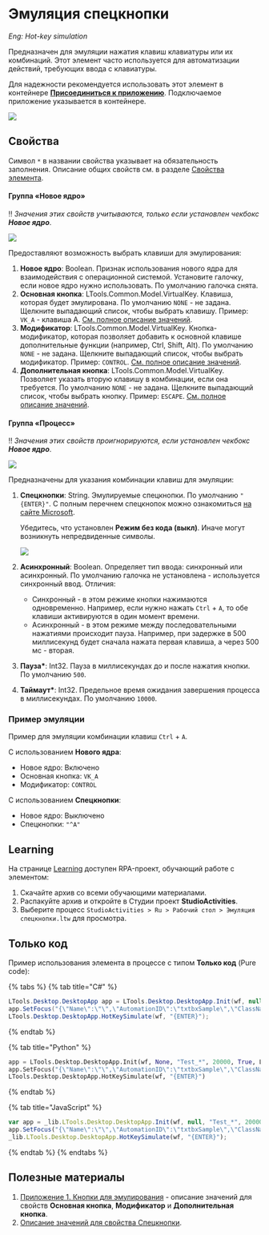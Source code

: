 # Эмуляция спецкнопки

*Eng: Hot-key simulation*

Предназначен для эмуляции нажатия клавиш клавиатуры или их комбинаций. Этот элемент часто используется для автоматизации действий, требующих ввода с клавиатуры.

Для надежности рекомендуется использовать этот элемент в контейнере [**Присоединиться к приложению**](https://docs.primo-rpa.ru/primo-rpa/g_elements/el_basic/els_desktop/el_desktop_attach). Подключаемое приложение указывается в контейнере.

![](../../resources/basic/desktop/image-(149).png)


## Свойства
Символ `*` в названии свойства указывает на обязательность заполнения. Описание общих свойств см. в разделе [Свойства элемента](https://docs.primo-rpa.ru/primo-rpa/primo-studio/process/elements#svoistva-elementa).

#### Группа «Новое ядро»

:bangbang: *Значения этих свойств учитываются, только если установлен чекбокс **Новое ядро***.

![](../../resources/basic/desktop/hot-key-emul-new-core-parameters.png)

Предоставляют возможность выбрать клавиши для эмулирования:

1. **Новое ядро**: Boolean. Признак использования нового ядра для взаимодействия с операционной системой. Установите галочку, если новое ядро нужно использовать. По умолчанию галочка снята.
1. **Основная кнопка**: LTools.Common.Model.VirtualKey. Клавиша, которая будет эмулирована. По умолчанию `NONE` - не задана. Щелкните выпадающий список, чтобы выбрать клавишу. Пример: `VK_A` - клавиша А. [См. полное описание значений](https://docs.primo-rpa.ru/primo-rpa/g_elements/el_basic/els_desktop/emulspbutton-application).
1. **Модификатор**: LTools.Common.Model.VirtualKey. Кнопка-модификатор, которая позволяет добавить к основной клавише дополнительные функции (например, Ctrl, Shift, Alt). По умолчанию `NONE` - не задана. Щелкните выпадающий список, чтобы выбрать модификатор. Пример: `CONTROL`. [См. полное описание значений](https://docs.primo-rpa.ru/primo-rpa/g_elements/el_basic/els_desktop/emulspbutton-application).
1. **Дополнительная кнопка**: LTools.Common.Model.VirtualKey. Позволяет указать вторую клавишу в комбинации, если она требуется. По умолчанию `NONE` - не задана. Щелкните выпадающий список, чтобы выбрать кнопку. Пример: `ESCAPE`. [См. полное описание значений](https://docs.primo-rpa.ru/primo-rpa/g_elements/el_basic/els_desktop/emulspbutton-application).

#### Группа «Процесс»

:bangbang: *Значения этих свойств проигнорируются, если установлен чекбокс **Новое ядро***. 

![](../../resources/basic/desktop/hot-key-emul-proccess-parameters-2.png)

Предназначены для указания комбинации клавиш для эмуляции: 

1. **Спецкнопки**: String. Эмулируемые спецкнопки. По умолчанию `"{ENTER}"`. С полным перечнем спецкнопок можно ознакомиться [на сайте Microsoft](https://docs.microsoft.com/en-us/dotnet/api/system.windows.forms.sendkeys.send).

    Убедитесь, что установлен **Режим без кода (выкл)**. Иначе могут возникнуть непредвиденные символы.

    ![](../../resources/basic/desktop/hot-key-emul-no-code.png)

1. **Асинхронный**: Boolean. Определяет тип ввода: синхронный или асинхронный. По умолчанию галочка не установлена - используется синхронный ввод. Отличия:
   * Синхронный - в этом режиме кнопки нажимаются одновременно. Например, если нужно нажать `Ctrl` + `A`, то обе клавиши активируются в один момент времени.
   * Асинхронный - в этом режиме между последовательными нажатиями происходит пауза. Например, при задержке в 500 миллисекунд будет сначала нажата первая клавиша, а через 500 мс - вторая.
1. **Пауза\***: Int32. Пауза в миллисекундах до и после нажатия кнопки. По умолчанию `500`.
1. **Таймаут\***: Int32. Предельное время ожидания завершения процесса в миллисекундах. По умолчанию `10000`.

### Пример эмуляции

Пример для эмуляции комбинации клавиш `Ctrl` + `A`.

С использованием **Нового ядра**:

* Новое ядро: Включено
* Основная кнопка: `VK_A`
* Модификатор: `CONTROL`

С использованием **Спецкнопки**:

* Новое ядро: Выключено
* Спецкнопки: `"^A"`

## Learning

На странице [Learning](https://github.com/PrimoRPA/Learning) доступен RPA-проект, обучающий работе с элементом:

1. Скачайте архив со всеми обучающими материалами.
2. Распакуйте архив и откройте в Студии проект **StudioActivities**.
3. Выберите процесс `StudioActivities > Ru > Рабочий стол > Эмуляция спецкнопки.ltw` для просмотра.


## Только код

Пример использования элемента в процессе с типом **Только код** (Pure code):

{% tabs %}
{% tab title="C#" %}
```csharp
LTools.Desktop.DesktopApp app = LTools.Desktop.DesktopApp.Init(wf, null, "Test_*", 20000, true, LTools.Desktop.Model.DesktopTypes.UIAUTOMATION);
app.SetFocus("{\"Name\":\"\",\"AutomationID\":\"txtbxSample\",\"ClassName\":\"TextBox\",\"AUIProperties\":[],\"TextSearchMode\":0,\"IsRoot\":false,\"IsQuickSearch\":false}");
LTools.Desktop.DesktopApp.HotKeySimulate(wf, "{ENTER}");
```
{% endtab %}

{% tab title="Python" %}
```python
app = LTools.Desktop.DesktopApp.Init(wf, None, "Test_*", 20000, True, LTools.Desktop.Model.DesktopTypes.UIAUTOMATION)
app.SetFocus("{\"Name\":\"\",\"AutomationID\":\"txtbxSample\",\"ClassName\":\"TextBox\",\"AUIProperties\":[],\"TextSearchMode\":0,\"IsRoot\":false,\"IsQuickSearch\":false}")
LTools.Desktop.DesktopApp.HotKeySimulate(wf, "{ENTER}")
```
{% endtab %}

{% tab title="JavaScript" %}
```javascript
var app = _lib.LTools.Desktop.DesktopApp.Init(wf, null, "Test_*", 20000, true, _lib.LTools.Desktop.Model.DesktopTypes.UIAUTOMATION);
app.SetFocus("{\"Name\":\"\",\"AutomationID\":\"txtbxSample\",\"ClassName\":\"TextBox\",\"AUIProperties\":[],\"TextSearchMode\":0,\"IsRoot\":false,\"IsQuickSearch\":false}");
_lib.LTools.Desktop.DesktopApp.HotKeySimulate(wf, "{ENTER}");
```
{% endtab %}
{% endtabs %}

## Полезные материалы

1. [Приложение 1. Кнопки для эмулирования](https://docs.primo-rpa.ru/primo-rpa/g_elements/el_basic/els_desktop/emulspbutton-application) - описание значений для свойств **Основная кнопка**, **Модификатор** и **Дополнительная кнопка**.
2. [Описание значений для свойства Спецкнопки](https://docs.microsoft.com/en-us/dotnet/api/system.windows.forms.sendkeys.send).
